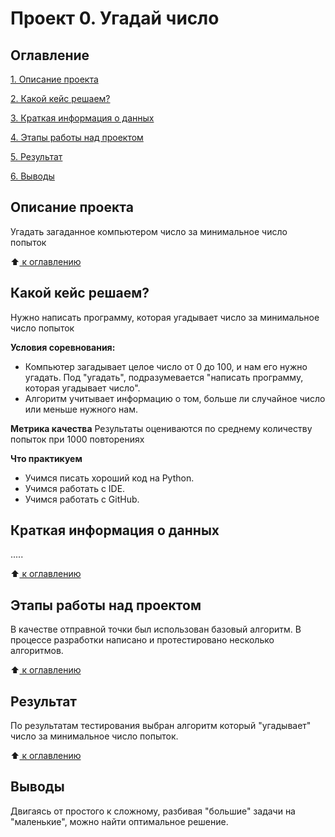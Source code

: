 # Проект 0. Угадай число

## Оглавление
[1. Описание проекта](https://github.com/KirillJbt/sf_data_science/blob/main/project_0/README.md#Описание-проекта)

[2. Какой кейс решаем?](https://github.com/KirillJbt/sf_data_science/blob/main/project_0/README.md#Какой-кейс-решаем)

[3. Краткая информация о данных](https://github.com/KirillJbt/sf_data_science/blob/main/project_0/README.md#Краткая-информация-о-данных)

[4. Этапы работы над проектом](https://github.com/KirillJbt/sf_data_science/blob/main/project_0/README.md#Этапы-работы-над-проектом)

[5. Результат](https://github.com/KirillJbt/sf_data_science/blob/main/project_0/README.md#Результат)

[6. Выводы](https://github.com/KirillJbt/sf_data_science/blob/main/project_0/README.md#Выводы)

## Описание проекта
Угадать загаданное компьютером число за минимальное число попыток

:arrow_up:[ к оглавлению](https://github.com/KirillJbt/sf_data_science/blob/main/project_0/README.md#Оглавление)

## Какой кейс решаем?
Нужно написать программу, которая угадывает число за минимальное число попыток

**Условия соревнования:**
- Компьютер загадывает целое число от 0 до 100, и нам его нужно угадать. Под "угадать", подразумевается "написать программу, которая угадывает число".
- Алгоритм учитывает информацию о том, больше ли случайное число или меньше нужного нам.

**Метрика качества**
Результаты оцениваются по среднему количеству попыток при 1000 повторениях

**Что практикуем**
- Учимся писать хороший код на Python.
- Учимся работать с IDE.
- Учимся работать с GitHub.


## Краткая информация о данных
.....

:arrow_up:[ к оглавлению](https://github.com/KirillJbt/sf_data_science/blob/main/project_0/README.md#Оглавление)

## Этапы работы над проектом
В качестве отправной точки был использован базовый алгоритм.
В процессе разработки написано и протестировано несколько алгоритмов.

:arrow_up:[ к оглавлению](https://github.com/KirillJbt/sf_data_science/blob/main/project_0/README.md#Оглавление)

## Результат
По результатам тестирования выбран алгоритм который "угадывает" число за минимальное число попыток.

:arrow_up:[ к оглавлению](https://github.com/KirillJbt/sf_data_science/blob/main/project_0/README.md#Оглавление)

## Выводы
Двигаясь от простого к сложному, разбивая "большие" задачи на "маленькие", можно найти оптимальное решение.
